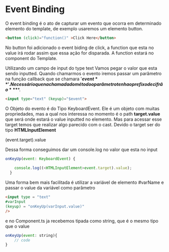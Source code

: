 # Event Binding

O event binding é o ato de capturar um evento que
ocorra em determinado elemento do template, de exemplo usaremos
um elemento button. 

~~~ html
<button (click)="function()" >Click Here</button>
~~~

No button foi adicionado o event biding de click, a function que esta no value irá rodar assim que essa ação for 
disparada. A function estará no component do Template.


Utilizando um campo de input do type text Vamos pegar o valor que esta sendo inputted. Quando chamarmos o evento iremos
passar um parâmetro na função callback que se chamara '**$event**'. Necessário que na chamada do método o parâmetro 
tenha o prefixo de cifrão ***$***.

```html
<input type="text" (keyup)="$event">
```
O Objeto do evento é do Tipo KeyboardEvent. Ele é um objeto com muitas propriedades, mas a qual nos interessa no momento
é o path **target.value** que será onde estará o value inputted no elemento. Mas para acessar esse target temos que 
realizar algo parecido com o cast. Devido o target ser do tipo **HTMLInputElement**

(<HTMLInputElement>event.target).value

Dessa forma conseguimos dar um console.log no valor que esta no input
~~~ javascript
onKeyUp(event: KeyboardEvent) {
   
    console.log((<HTMLInputElement>event.target).value);
  }
~~~

Uma forma bem mais facilitada é utilizar a variável de elemento
#varName e passar o value da variável como parâmetro

~~~ html
<input type = "text" 
#varInput
(keyup) = "onKeyUp(varInput.value)"
/> 
~~~

e no Component.ts ja recebemos tipada como string, que é o mesmo
tipo que o value

~~~ javascript
onKeyUp(event: string){
    // code
}
~~~

